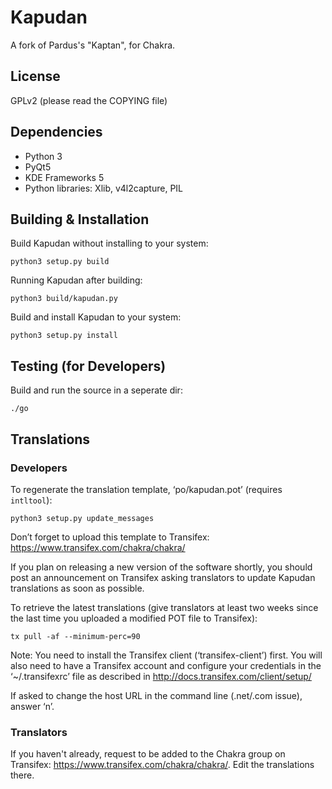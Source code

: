 # Kapudan

A fork of Pardus's "Kaptan", for Chakra.

## License

GPLv2 (please read the COPYING file)

## Dependencies

* Python 3
* PyQt5
* KDE Frameworks 5
* Python libraries: Xlib, v4l2capture, PIL

## Building & Installation

Build Kapudan without installing to your system:

    python3 setup.py build

Running Kapudan after building:

    python3 build/kapudan.py

Build and install Kapudan to your system:

    python3 setup.py install


## Testing (for Developers)

Build and run the source in a seperate dir:

    ./go


## Translations

### Developers

To regenerate the translation template, ‘po/kapudan.pot’ (requires
`intltool`):

    python3 setup.py update_messages

Don’t forget to upload this template to Transifex: https://www.transifex.com/chakra/chakra/

If you plan on releasing a new version of the software shortly, you should
post an announcement on Transifex asking translators to update Kapudan
translations as soon as possible.

To retrieve the latest translations (give translators at least two weeks
since the last time you uploaded a modified POT file to Transifex):

    tx pull -af --minimum-perc=90

Note: You need to install the Transifex client (‘transifex-client’) first.
You will also need to have a Transifex account and configure your credentials
in the ‘~/.transifexrc’ file as described in http://docs.transifex.com/client/setup/

If asked to change the host URL in the command line (.net/.com issue), answer ‘n’.

### Translators

If you haven't already, request to be added to the Chakra group on Transifex:
https://www.transifex.com/chakra/chakra/. Edit the translations there.
